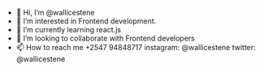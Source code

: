 - 👋 Hi, I’m @wallicestene
- 👀 I’m interested in Frontend development.
- 🌱 I’m currently learning react.js
- 💞️ I’m looking to collaborate with Frontend developers
- 📫 How to reach me +2547 94848717 instagram: @wallicestene
twitter: @wallicestene 

<!---
wallicestene/wallicestene is a ✨ special ✨ repository because its `README.md` (this file) appears on your GitHub profile.
You can click the Preview link to take a look at your changes.
--->
